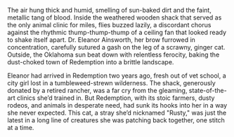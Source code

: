 The air hung thick and humid, smelling of sun-baked dirt and the faint, metallic tang of blood. Inside the weathered wooden shack that served as the only animal clinic for miles, flies buzzed lazily, a discordant chorus against the rhythmic thump-thump-thump of a ceiling fan that looked ready to shake itself apart. Dr. Eleanor Ainsworth, her brow furrowed in concentration, carefully sutured a gash on the leg of a scrawny, ginger cat. Outside, the Oklahoma sun beat down with relentless ferocity, baking the dust-choked town of Redemption into a brittle landscape.

Eleanor had arrived in Redemption two years ago, fresh out of vet school, a city girl lost in a tumbleweed-strewn wilderness. The shack, generously donated by a retired rancher, was a far cry from the gleaming, state-of-the-art clinics she’d trained in. But Redemption, with its stoic farmers, dusty rodeos, and animals in desperate need, had sunk its hooks into her in a way she never expected. This cat, a stray she’d nicknamed "Rusty," was just the latest in a long line of creatures she was patching back together, one stitch at a time.
